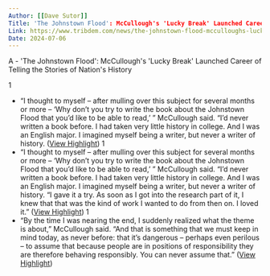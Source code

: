 ```yaml
---
Author: [[Dave Sutor]]
Title: 'The Johnstown Flood': McCullough's 'Lucky Break' Launched Career of Telling the Stories of Nation's History
Link: https://www.tribdem.com/news/the-johnstown-flood-mcculloughs-lucky-break-launched-career-of-telling-the-stories-of-nations-history/article_c1c02e8c-2a59-11e8-8cb1-4765a63cad56.html
Date: 2024-07-06
---
```

A - 'The Johnstown Flood': McCullough's 'Lucky Break' Launched Career of Telling the Stories of Nation's History

1
- “I thought to myself – after mulling over this subject for several months or more – ‘Why don’t you try to write the book about the Johnstown Flood that you’d like to be able to read,’ ” McCullough said. “I’d never written a book before. I had taken very little history in college. And I was an English major. I imagined myself being a writer, but never a writer of history. ([View Highlight](https://read.readwise.io/read/01h53ajyqnaggecc3fzhczq535))
1
- “I thought to myself – after mulling over this subject for several months or more – ‘Why don’t you try to write the book about the Johnstown Flood that you’d like to be able to read,’ ” McCullough said. “I’d never written a book before. I had taken very little history in college. And I was an English major. I imagined myself being a writer, but never a writer of history.
  “I gave it a try. As soon as I got into the research part of it, I knew that that was the kind of work I wanted to do from then on. I loved it.” ([View Highlight](https://read.readwise.io/read/01h53acwhm1976zs93ngrkjx0z))
1
- “By the time I was nearing the end, I suddenly realized what the theme is about,” McCullough said. “And that is something that we must keep in mind today, as never before: that it’s dangerous – perhaps even perilous – to assume that because people are in positions of responsibility they are therefore behaving responsibly. You can never assume that.” ([View Highlight](https://read.readwise.io/read/01h53adztmt453hdzg563kppdz))
